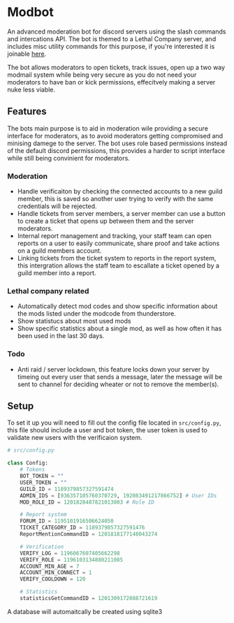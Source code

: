 # Modbot

An advanced moderation bot for discord servers using the slash commands and intercations API. The bot is themed to a Lethal Company server, and includes misc utility commands for this purpose, if you're interested it is joinable [here](https://discord.gg/cosmiccollectors).

The bot allows moderators to open tickets, track issues, open up a two way modmail system while being very secure as you do not need your moderators to have ban or kick permissions, effecitvely making a server nuke less viable.

## Features
The bots main purpose is to aid in moderation wile providing a secure interface for moderators, as to avoid moderators getting compromised and minising damege to the server. The bot uses role based permissions instead of the default discord permissions, this provides a harder to script interface while still being convinient for moderators. 

### Moderation
- Handle verificaiton by checking the connected accounts to a new guild member, this is saved so another user trying to verify with the same credentials will be rejected.
- Handle tickets from server members, a server member can use a button to create a ticket that opens up between them and the server moderators.
- Internal report management and tracking, your staff team can open reports on a user to easily communicate, share proof and take actions on a guild members account.
- Linking tickets from the ticket system to reports in the report system, this intergration allows the staff team to escallate a ticket opened by a guild member into a report.

### Lethal company related
- Automatically detect mod codes and show specific information about the mods listed under the modcode from thunderstore.
- Show statistucs about most used mods 
- Show specific statistics about a single mod, as well as how often it has been used in the last 30 days.

### Todo
- Anti raid / server lockdown, this feature locks down your server by timeing out every user that sends a message, later the message will be sent to channel for deciding wheater or not to remove the member(s).


## Setup
To set it up you will need to fill out the config file located in `src/config.py`, this file should include a user and bot token, the user token is used to validate new users with the verificaion system.

```py
# src/config.py

class Config:
    # Tokens
    BOT_TOKEN = ""
    USER_TOKEN = ""
    GUILD_ID = 1189379857327591474
    ADMIN_IDS = [936357105760370729, 192083491217866752] # User IDs
    MOD_ROLE_ID = 1201828487821013003 # Role ID

    # Report system
    FORUM_ID = 1195101916506624050
    TICKET_CATEGORY_ID = 1189379857327591476
    ReportMentionCommandID = 1201818177148043274

    # Verification
    VERIFY_LOG = 1196067607405662298
    VERIFY_ROLE = 1196103134880211085
    ACCOUNT_MIN_AGE = 7
    ACCOUNT_MIN_CONNECT = 1
    VERIFY_COOLDOWN = 120

    # Statistics
    statisticsGetCommandID = 1201309172088721619
```

A database will automaitcally be created using sqlite3 


